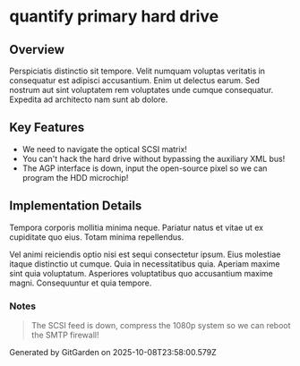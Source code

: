 # quantify primary hard drive

## Overview
Perspiciatis distinctio sit tempore. Velit numquam voluptas veritatis in consequatur est adipisci accusantium. Enim ut delectus earum. Sed nostrum aut sint voluptatem rem voluptates unde cumque consequatur. Expedita ad architecto nam sunt ab dolore.

## Key Features
- We need to navigate the optical SCSI matrix!
- You can't hack the hard drive without bypassing the auxiliary XML bus!
- The AGP interface is down, input the open-source pixel so we can program the HDD microchip!

## Implementation Details
Tempora corporis mollitia minima neque. Pariatur natus et vitae ut ex cupiditate quo eius. Totam minima repellendus.
 Vel animi reiciendis optio nisi est sequi consectetur ipsum. Eius molestiae itaque distinctio ut cumque. Quia in necessitatibus quia. Aperiam maxime sint quia voluptatum. Asperiores voluptatibus quo accusantium maxime magni. Consequuntur et quia tempore.

### Notes
> The SCSI feed is down, compress the 1080p system so we can reboot the SMTP firewall!

Generated by GitGarden on 2025-10-08T23:58:00.579Z